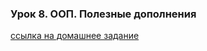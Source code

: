 ### Урок 8. ООП. Полезные дополнения

[ссылка на домашнее задание](https://github.com/TolstikovIgor/Python-Basics/blob/main/lesson8/home_task-8.pdf)

